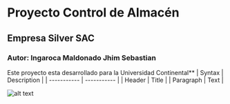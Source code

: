 # Proyecto Control de Almacén
## Empresa Silver SAC
### Autor: Ingaroca Maldonado Jhim Sebastian
Este proyecto esta desarrollado para la Universidad Continental**
| Syntax | Description |
| ----------- | ----------- |
| Header | Title |
| Paragraph | Text |

![alt text](https://ucontinental.edu.pe/www/wp-content/uploads/2022/02/unicontinental.jpg)

